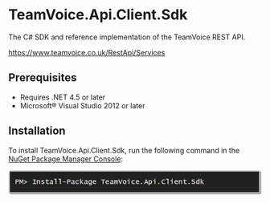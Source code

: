 # TeamVoice.Api.Client.Sdk
The C# SDK and reference implementation of the TeamVoice REST API.

https://www.teamvoice.co.uk/RestApi/Services

## Prerequisites

* Requires .NET 4.5 or later
* Microsoft® Visual Studio 2012 or later

## Installation

To install TeamVoice.Api.Client.Sdk, run the following command in the [NuGet Package Manager Console](http://docs.nuget.org/docs/start-here/using-the-package-manager-console):

![PM> Install-Package AuthorizeNet](https://raw.githubusercontent.com/Bridge360/TeamVoice.Api.Client.Sdk/master/Images/nuget.png)
